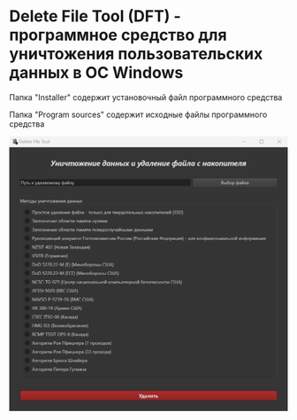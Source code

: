 # Delete File Tool (DFT) - программное средство для уничтожения пользовательских данных в ОС Windows

Папка "Installer" содержит установочный файл программного средства

Папка "Program sources" содержит исходные файлы программного средства

![Image alt](https://github.com/vladmuer/BKP/blob/main/DFT.png)

